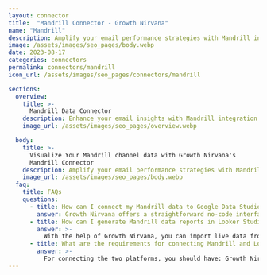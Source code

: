 ```yaml
---
layout: connector
title:  "Mandrill Connector - Growth Nirvana"
name: "Mandrill"
description: Amplify your email performance strategies with Mandrill insights integrated into Looker Studio.
image: /assets/images/seo_pages/body.webp
date: 2023-08-17
categories: connectors
permalink: connectors/mandrill
icon_url: /assets/images/seo_pages/connectors/mandrill

sections:
  overview:
    title: >-
      Mandrill Data Connector
    description: Enhance your email insights with Mandrill integration. Seamlessly merge email delivery data from Mandrill with Looker Studio's analytical capabilities, unlocking insights that shape email performance strategies, engagement rates, and operational excellence.
    image_url: /assets/images/seo_pages/overview.webp

  body:
    title: >-
      Visualize Your Mandrill channel data with Growth Nirvana's
      Mandrill Connector
    description: Amplify your email performance strategies with Mandrill insights integrated into Looker Studio.
    image_url: /assets/images/seo_pages/body.webp
  faq:
    title: FAQs
    questions:
      - title: How can I connect my Mandrill data to Google Data Studio/Looker Studio?
        answer: Growth Nirvana offers a straightforward no-code interface to connect to Mandrill data sources.
      - title: How can I generate Mandrill data reports in Looker Studio?
        answer: >-
          With the help of Growth Nirvana, you can import live data from Mandrill into Looker Studio. These data can be viewed in charts, tables, and dashboards to generate branded reports that can be shared instantly.
      - title: What are the requirements for connecting Mandrill and Looker Studio?
        answer: >-
          For connecting the two platforms, you should have: Growth Nirvana Account and Mandrill Ads Account
---
```

